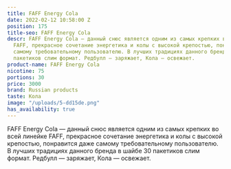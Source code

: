 ```yaml
---
title: FAFF Energy Cola
date: 2022-02-12 10:58:00 Z
position: 175
title-seo: FAFF Energy Cola
descr: FAFF Energy Cola — данный снюс является одним из самых крепких во всей линейке
  FAFF, прекрасное сочетание энергетика и колы с высокой крепостью, понравится даже
  самому требовательному пользователю. В лучших традициях данного бренда в шайбе 30
  пакетиков слим формат. Редбулл — заряжает, Кола — освежает.
product-name: FAFF Energy Cola
nicotine: 75
portions: 30
price: 3000
brand: Russian products
taste: Кола
image: "/uploads/5-dd15de.png"
has_availability: true
---
```


FAFF Energy Cola — данный снюс является одним из самых крепких во всей линейке FAFF, прекрасное сочетание энергетика и колы с высокой крепостью, понравится даже самому требовательному пользователю. В лучших традициях данного бренда в шайбе 30 пакетиков слим формат. Редбулл — заряжает, Кола — освежает.